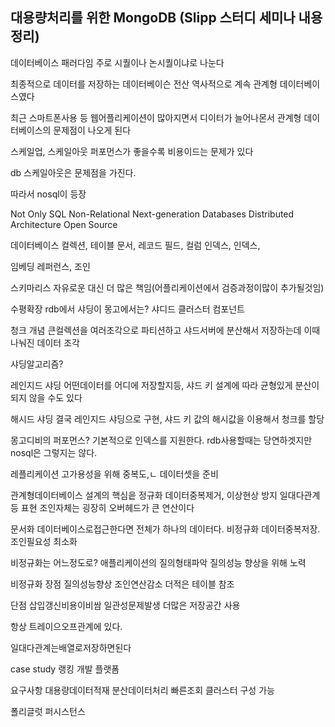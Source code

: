 ## 대용량처리를 위한 MongoDB (Slipp 스터디 세미나 내용 정리)

데이터베이스 패러다임
주로 시퀄이나 논시퀄이냐로 나눈다

최종적으로 데이터를 저장하는 데이터베이슨 전산 역사적으로 계속 관계형 데이터베이스였다

최근 스마트폰사용 등 웹어플리케이션이 많아지면서 디이터가 늘어나몬서 관계형 데이터베이스의 문제점이 나오게 된다

스케일업, 스케일아웃
퍼포먼스가 좋을수록 비용이드는 문제가 있다

db 스케일아웃은 문제점을 가진다.

따라서 nosql이 등장

Not Only SQL
Non-Relational
Next-generation Databases
Distributed Architecture
Open Source

데이터베이스
컬렉션, 테이블
문서, 레코드
필드, 컬럼
인덱스, 인덱스,

임베딩 레퍼런스, 조인


스키마리스
자유로운 대신 더 많은 책임(어플리케이션에서 검증과정이많이 추가될것임)

수평확장
rdb에서 샤딩이 몽고에서는?
샤디드  클러스터 컴포넌트

청크 개념
큰컬렉션을 여러조각으로 파티션하고 샤드서버에 분산해서 저장하는데 이때 나눠진 데이터 조각

샤딩알고리즘?

레인지드 샤딩
어떤데이터를 어디에 저장할지등, 샤드 키 설계에 따라 균형있게 분산이되지 않을 수도 있다

해시드 샤딩
결국 레인지드 샤딩으로 구현, 샤드 키 값의 해시값을 이용해서 청크를 할당


몽고디비의 퍼포먼스?
기본적으로 인덱스를 지원한다. rdb사용할때는 당연하겟지만 nosql은 그렇지는 않다.

레플리케이션
고가용성을 위해 중복도,ㄴ 데이터셋을 준비


관계형데이터베이스 설계의 핵심읕 정규화
데이터중복제거, 이상현상 방지
일대다관계등 표현
조인자체는 굉장히 오버헤드가 큰 연산이다

문서화 데이터베이스로접근한다면
전체가 하나의 데이터다. 비정규화
데이터중복저장. 조인필요성 최소화

비정규화는 어느정도로?
애플리케이션의 질의형태파악
질의성능 향상을 위해 노력


비정규화 장점
질의성능향상
조인연산감소
더적은 테이블 참조

단점
삽입갱신비용이비쌈
일관성문제발생
더많은 저장공간 사용

항상 트레이으오프관계에 있다.

일대다관계는배열로저장하면된다


case study
랭킹 개발 플랫폼

요구사항
대용량데이터적재
분산데이터처리
빠른조회
클러스터 구성 가능

폴리글럿 퍼시스턴스